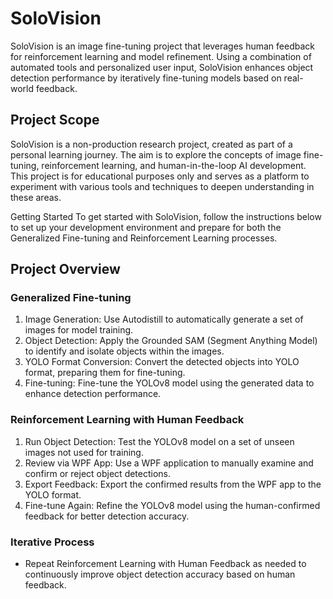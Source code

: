# SoloVision
SoloVision is an image fine-tuning project that leverages human feedback for reinforcement learning and model refinement. Using a combination of automated tools and personalized user input, SoloVision enhances object detection performance by iteratively fine-tuning models based on real-world feedback.

## Project Scope
SoloVision is a non-production research project, created as part of a personal learning journey. The aim is to explore the concepts of image fine-tuning, reinforcement learning, and human-in-the-loop AI development. This project is for educational purposes only and serves as a platform to experiment with various tools and techniques to deepen understanding in these areas.

Getting Started
To get started with SoloVision, follow the instructions below to set up your development environment and prepare for both the Generalized Fine-tuning and Reinforcement Learning processes.

## Project Overview

### Generalized Fine-tuning
1. Image Generation: Use Autodistill to automatically generate a set of images for model training.
2. Object Detection: Apply the Grounded SAM (Segment Anything Model) to identify and isolate objects within the images.
3. YOLO Format Conversion: Convert the detected objects into YOLO format, preparing them for fine-tuning.
4. Fine-tuning: Fine-tune the YOLOv8 model using the generated data to enhance detection performance.

### Reinforcement Learning with Human Feedback
1. Run Object Detection: Test the YOLOv8 model on a set of unseen images not used for training.
2. Review via WPF App: Use a WPF application to manually examine and confirm or reject object detections.
3. Export Feedback: Export the confirmed results from the WPF app to the YOLO format.
4. Fine-tune Again: Refine the YOLOv8 model using the human-confirmed feedback for better detection accuracy.
   
### Iterative Process
- Repeat Reinforcement Learning with Human Feedback as needed to continuously improve object detection accuracy based on human feedback.
